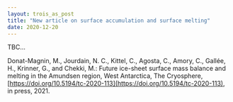 ```yaml
---
layout: trois_as_post
title: "New article on surface accumulation and surface melting"
date: 2020-12-20
---
```


TBC...

Donat-Magnin, M., Jourdain, N. C., Kittel, C., Agosta, C., Amory, C., Gallée, H., Krinner, G., and Chekki, M.: Future ice-sheet surface mass balance and melting in the Amundsen region, West Antarctica, The Cryosphere, [https://doi.org/10.5194/tc-2020-113](https://doi.org/10.5194/tc-2020-113), in press, 2021.

